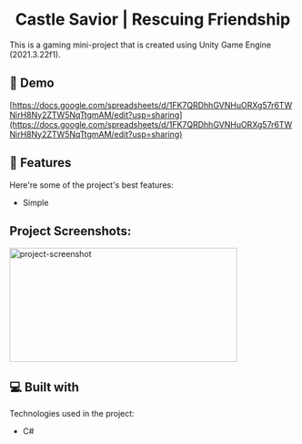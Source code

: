 <h1 align="center" id="title">Castle Savior | Rescuing Friendship</h1>

<p id="description">This is a gaming mini-project that is created using Unity Game Engine (2021.3.22f1).</p>

<h2>🚀 Demo</h2>

[https://docs.google.com/spreadsheets/d/1FK7QRDhhGVNHuORXg57r6TWNirH8Ny2ZTW5NqTtgmAM/edit?usp=sharing](https://docs.google.com/spreadsheets/d/1FK7QRDhhGVNHuORXg57r6TWNirH8Ny2ZTW5NqTtgmAM/edit?usp=sharing)

  
  
<h2>🧐 Features</h2>

Here're some of the project's best features:

*   Simple


  <h2>Project Screenshots:</h2>

<img src="[https://drive.google.com/file/d/1gMCGE0Qi2GCgeCbG9Dc0ARUEfPqCQ25Q/view?usp=sharing](https://drive.google.com/file/d/1gMCGE0Qi2GCgeCbG9Dc0ARUEfPqCQ25Q/view)" alt="project-screenshot" width="400" height="200/">
  
<h2>💻 Built with</h2>

Technologies used in the project:

*   C#
